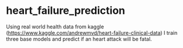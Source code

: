 # heart_failure_prediction
Using real world health data from kaggle (https://www.kaggle.com/andrewmvd/heart-failure-clinical-data) I train three base models and predict if an heart attack will be fatal. 

